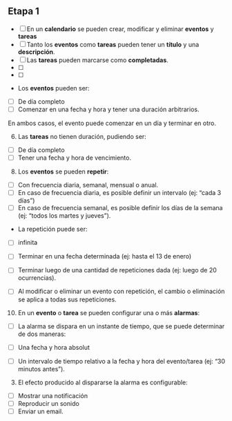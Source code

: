 ## Etapa 1
- [ ] En un **calendario** se pueden crear, modificar y eliminar **************eventos************** y **************tareas**************
- [ ]  Tanto los **eventos** como **tareas** pueden tener un **título** y una **descripción**.
- [ ] Las **tareas** pueden marcarse como **completadas**.
- [ ] 
- [ ] 
- Los **eventos** pueden ser:
- [ ] De día completo
- [ ]  Comenzar en una fecha y hora y tener una duración arbitrarios.

En ambos casos, el evento puede comenzar en un día y terminar en otro.

6.  Las **tareas** no tienen duración, pudiendo ser:

- [ ] De día completo
- [ ]  Tener una fecha y hora de vencimiento.

8.  Los **eventos** se pueden **repetir**:

- [ ] Con frecuencia diaria, semanal, mensual o anual.
- [ ] En caso de frecuencia diaria, es posible definir un intervalo (ej: “cada 3 días”)
- [ ]  En caso de frecuencia semanal, es posible definir los días de la semana (ej: “todos los martes y jueves”).
- La repetición puede ser:

- [ ] infinita
- [ ]  Terminar en una fecha determinada (ej: hasta el 13 de enero)
- [ ] Terminar luego de una cantidad de repeticiones dada (ej: luego de 20 ocurrencias).

- [ ] Al modificar o eliminar un evento con repetición, el cambio o eliminación se aplica a todas sus repeticiones.

10.  En un **evento** o **tarea** se pueden configurar una o más **alarmas**:

- [ ] La alarma se dispara en un instante de tiempo, que se puede determinar de dos maneras:

- [ ] Una fecha y hora absolut
- [ ]  Un intervalo de tiempo relativo a la fecha y hora del evento/tarea (ej: “30 minutos antes”).

3.  El efecto producido al dispararse la alarma es configurable:

- [ ] Mostrar una notificación
- [ ]  Reproducir un sonido
- [ ] Enviar un email.